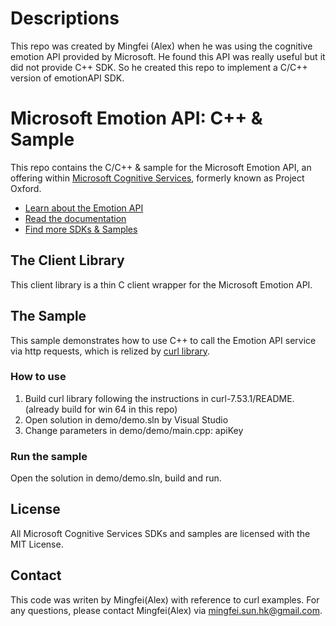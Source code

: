 # Descriptions
This repo was created by Mingfei (Alex) when he was using the cognitive emotion API provided by Microsoft. He found this API was really useful but it did not provide C++ SDK. So he created this repo to implement a C/C++ version of emotionAPI SDK. 

# Microsoft Emotion API: C++ & Sample
This repo contains the C/C++ & sample for the Microsoft Emotion API, an offering within [Microsoft Cognitive Services](https://www.microsoft.com/cognitive-services), formerly known as Project Oxford.
* [Learn about the Emotion API](https://www.microsoft.com/cognitive-services/en-us/emotion-api)
* [Read the documentation](https://www.microsoft.com/cognitive-services/en-us/emotion-api/documentation)
* [Find more SDKs & Samples](https://www.microsoft.com/cognitive-services/en-us/SDK-Sample?api=emotion)


## The Client Library
This client library is a thin C client wrapper for the Microsoft Emotion API.

## The Sample
This sample demonstrates how to use C++ to call the Emotion API service via http requests, which is relized by [curl library](https://curl.haxx.se/). 

### How to use
 1. Build curl library following the instructions in curl-7.53.1/README. (already build for win 64 in this repo)
 2. Open solution in demo/demo.sln by Visual Studio
 3. Change parameters in demo/demo/main.cpp: apiKey

### Run the sample
Open the solution in demo/demo.sln, build and run.

## License
All Microsoft Cognitive Services SDKs and samples are licensed with the MIT License.

## Contact
This code was writen by Mingfei(Alex) with reference to curl examples. For any questions, please contact Mingfei(Alex) via mingfei.sun.hk@gmail.com.
